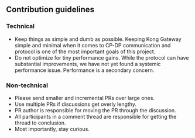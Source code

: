 ## Contribution guidelines

### Technical

- Keep things as simple and dumb as possible. Keeping Kong Gateway simple
  and minimal when it comes to CP-DP communication and protocol is one of the
  most important goals of this project.
- Do not optimize for tiny performance gains. While the protocol can have
  substantial improvements, we have not yet found a systemic performance issue.
  Performance is a secondary concern.

### Non-technical

- Please send smaller and incremental PRs over large ones.
- Use multiple PRs if discussions get overly lengthy.
- PR author is responsible for moving the PR through the discussion.
- All participants in a comment thread are responsible for getting the thread
  to conclusion.
- Most importantly, stay curious.

